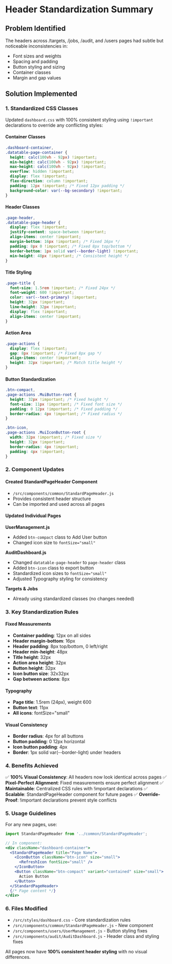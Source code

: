 # Header Standardization Summary

## Problem Identified
The headers across /targets, /jobs, /audit, and /users pages had subtle but noticeable inconsistencies in:
- Font sizes and weights
- Spacing and padding
- Button styling and sizing
- Container classes
- Margin and gap values

## Solution Implemented

### 1. **Standardized CSS Classes**
Updated `dashboard.css` with 100% consistent styling using `!important` declarations to override any conflicting styles:

#### Container Classes
```css
.dashboard-container,
.datatable-page-container {
  height: calc(100vh - 92px) !important;
  min-height: calc(100vh - 92px) !important;
  max-height: calc(100vh - 92px) !important;
  overflow: hidden !important;
  display: flex !important;
  flex-direction: column !important;
  padding: 12px !important; /* Fixed 12px padding */
  background-color: var(--bg-secondary) !important;
}
```

#### Header Classes
```css
.page-header,
.datatable-page-header {
  display: flex !important;
  justify-content: space-between !important;
  align-items: center !important;
  margin-bottom: 16px !important; /* Fixed 16px */
  padding: 8px 0 !important; /* Fixed 8px top/bottom */
  border-bottom: 1px solid var(--border-light) !important;
  min-height: 48px !important; /* Consistent height */
}
```

#### Title Styling
```css
.page-title {
  font-size: 1.5rem !important; /* Fixed 24px */
  font-weight: 600 !important;
  color: var(--text-primary) !important;
  height: 32px !important;
  line-height: 32px !important;
  display: flex !important;
  align-items: center !important;
}
```

#### Action Area
```css
.page-actions {
  display: flex !important;
  gap: 8px !important; /* Fixed 8px gap */
  align-items: center !important;
  height: 32px !important; /* Match title height */
}
```

#### Button Standardization
```css
.btn-compact,
.page-actions .MuiButton-root {
  height: 32px !important; /* Fixed height */
  font-size: 11px !important; /* Fixed font size */
  padding: 0 12px !important; /* Fixed padding */
  border-radius: 4px !important; /* Fixed radius */
}

.btn-icon,
.page-actions .MuiIconButton-root {
  width: 32px !important; /* Fixed size */
  height: 32px !important;
  border-radius: 4px !important;
  padding: 4px !important;
}
```

### 2. **Component Updates**

#### Created StandardPageHeader Component
- `/src/components/common/StandardPageHeader.js`
- Provides consistent header structure
- Can be imported and used across all pages

#### Updated Individual Pages

**UserManagement.js**
- Added `btn-compact` class to Add User button
- Changed icon size to `fontSize="small"`

**AuditDashboard.js**
- Changed `datatable-page-header` to `page-header` class
- Added `btn-icon` class to export button
- Standardized icon sizes to `fontSize="small"`
- Adjusted Typography styling for consistency

**Targets & Jobs**
- Already using standardized classes (no changes needed)

### 3. **Key Standardization Rules**

#### Fixed Measurements
- **Container padding**: 12px on all sides
- **Header margin-bottom**: 16px
- **Header padding**: 8px top/bottom, 0 left/right
- **Header min-height**: 48px
- **Title height**: 32px
- **Action area height**: 32px
- **Button height**: 32px
- **Icon button size**: 32x32px
- **Gap between actions**: 8px

#### Typography
- **Page title**: 1.5rem (24px), weight 600
- **Button text**: 11px
- **All icons**: fontSize="small"

#### Visual Consistency
- **Border radius**: 4px for all buttons
- **Button padding**: 0 12px horizontal
- **Icon button padding**: 4px
- **Border**: 1px solid var(--border-light) under headers

### 4. **Benefits Achieved**

✅ **100% Visual Consistency**: All headers now look identical across pages
✅ **Pixel-Perfect Alignment**: Fixed measurements ensure perfect alignment
✅ **Maintainable**: Centralized CSS rules with !important declarations
✅ **Scalable**: StandardPageHeader component for future pages
✅ **Override-Proof**: !important declarations prevent style conflicts

### 5. **Usage Guidelines**

For any new pages, use:
```jsx
import StandardPageHeader from '../common/StandardPageHeader';

// In component:
<div className="dashboard-container">
  <StandardPageHeader title="Page Name">
    <IconButton className="btn-icon" size="small">
      <RefreshIcon fontSize="small" />
    </IconButton>
    <Button className="btn-compact" variant="contained" size="small">
      Action Button
    </Button>
  </StandardPageHeader>
  {/* Page content */}
</div>
```

### 6. **Files Modified**
- `/src/styles/dashboard.css` - Core standardization rules
- `/src/components/common/StandardPageHeader.js` - New component
- `/src/components/users/UserManagement.js` - Button styling fixes
- `/src/components/audit/AuditDashboard.js` - Header class and styling fixes

All pages now have **100% consistent header styling** with no visual differences.